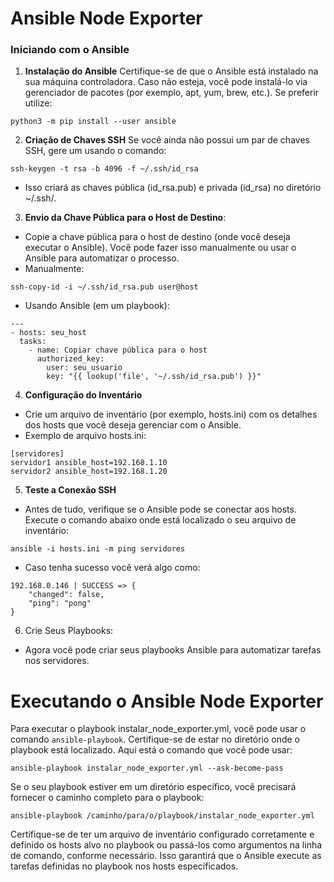 # Ansible Node Exporter

### Iniciando com o Ansible

1. **Instalação do Ansible**
Certifique-se de que o Ansible está instalado na sua máquina controladora. Caso não esteja, você pode instalá-lo via gerenciador de pacotes (por exemplo, apt, yum, brew, etc.). Se preferir utilize:
```
python3 -m pip install --user ansible
```

2. **Criação de Chaves SSH**
Se você ainda não possui um par de chaves SSH, gere um usando o comando:
```
ssh-keygen -t rsa -b 4096 -f ~/.ssh/id_rsa
```

- Isso criará as chaves pública (id_rsa.pub) e privada (id_rsa) no diretório ~/.ssh/.

3. **Envio da Chave Pública para o Host de Destino**:

- Copie a chave pública para o host de destino (onde você deseja executar o Ansible). Você pode fazer isso manualmente ou usar o Ansible para automatizar o processo.
- Manualmente:
```
ssh-copy-id -i ~/.ssh/id_rsa.pub user@host
```

- Usando Ansible (em um playbook):
```
---
- hosts: seu_host
  tasks:
    - name: Copiar chave pública para o host
      authorized_key:
        user: seu_usuario
        key: "{{ lookup('file', '~/.ssh/id_rsa.pub') }}"
```

4. **Configuração do Inventário**
- Crie um arquivo de inventário (por exemplo, hosts.ini) com os detalhes dos hosts que você deseja gerenciar com o Ansible.
- Exemplo de arquivo hosts.ini:
```
[servidores]
servidor1 ansible_host=192.168.1.10
servidor2 ansible_host=192.168.1.20
```

5. **Teste a Conexão SSH**
- Antes de tudo, verifique se o Ansible pode se conectar aos hosts. Execute o comando abaixo onde está localizado o seu arquivo de inventário:

```
ansible -i hosts.ini -m ping servidores
```

- Caso tenha sucesso você verá algo como:
```
192.168.0.146 | SUCCESS => {
    "changed": false,
    "ping": "pong"
}
```

6. Crie Seus Playbooks:
- Agora você pode criar seus playbooks Ansible para automatizar tarefas nos servidores.

# Executando o Ansible Node Exporter

Para executar o playbook instalar_node_exporter.yml, você pode usar o comando `ansible-playbook`. Certifique-se de estar no diretório onde o playbook está localizado. Aqui está o comando que você pode usar:
```
ansible-playbook instalar_node_exporter.yml --ask-become-pass
```

Se o seu playbook estiver em um diretório específico, você precisará fornecer o caminho completo para o playbook:
```
ansible-playbook /caminho/para/o/playbook/instalar_node_exporter.yml
```

Certifique-se de ter um arquivo de inventário configurado corretamente e definido os hosts alvo no playbook ou passá-los como argumentos na linha de comando, conforme necessário. Isso garantirá que o Ansible execute as tarefas definidas no playbook nos hosts especificados.
